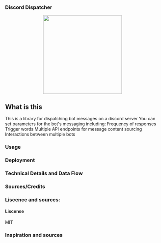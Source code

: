 ### Discord Dispatcher
<p align="center">
    <img src="https://github.com/jasonlong/vim-replacement-icon/blob/master/vim.png" width="256" align="middle">
</p>

## What is this
This is a library for dispatching bot messages on a discord server
You can set parameters for the bot's messaging including:
  Frequency of responses
  Trigger words
  Multiple API endpoints for message content sourcing
  Interactions between multiple bots

### Usage

### Deployment

### Technical Details and Data Flow

### Sources/Credits

### Liscence and sources:
#### Liscense
MIT
### Inspiration and sources
